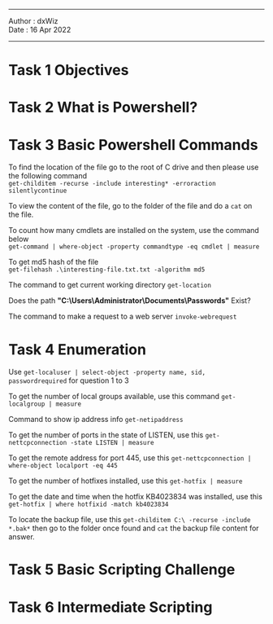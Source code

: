 ***

Author : dxWiz  
Date : 16 Apr 2022  

***


# Task 1 Objectives
# Task 2 What is Powershell?
# Task 3 Basic Powershell Commands

To find the location of the file go to the root of C drive and then please use the following command  
`get-childitem -recurse -include interesting* -erroraction silentlycontinue`

To view the content of the file, go to the folder of the file and do a `cat` on the file.

To count how many cmdlets are installed on the system, use the command below  
`get-command | where-object -property commandtype -eq cmdlet | measure`

To get md5 hash of the file  
`get-filehash .\interesting-file.txt.txt -algorithm md5`

The command to get current working directory
`get-location`

Does the path **"C:\Users\Administrator\Documents\Passwords"** Exist?

The command to make a request to a web server
`invoke-webrequest`

# Task 4 Enumeration

Use `get-localuser | select-object -property name, sid, passwordrequired` for question 1 to 3

To get the number of local groups available, use this command `get-localgroup | measure`

Command to show ip address info `get-netipaddress`

To get the number of ports in the state of LISTEN, use this `get-nettcpconnection -state LISTEN | measure`

To get the remote address for port 445, use this `get-nettcpconnection | where-object localport -eq 445`

To get the number of hotfixes installed, use this `get-hotfix | measure`

To get the date and time when the hotfix KB4023834 was installed, use this `get-hotfix | where hotfixid -match kb4023834`

To locate the backup file, use this `get-childitem C:\ -recurse -include *.bak*` then go to the folder once found and `cat` the backup file content for answer.

# Task 5 Basic Scripting Challenge
# Task 6 Intermediate Scripting 
